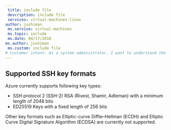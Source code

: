 ```yaml
---
 title: include file
 description: include file
 services: virtual-machines-linux
author: jushiman
 ms.service: virtual-machines
 ms.topic: include
 ms.date: 04/17/2018
ms.author: jushiman
 ms.custom: include file
# Customer intent: As a system administrator, I want to understand the supported SSH key formats for virtual machines, so that I can configure secure connections effectively.
---
```


## Supported SSH key formats

Azure currently supports following key types:
* SSH protocol 2 (SSH-2) RSA (Rivest, Shamir, Adleman) with a minimum length of 2048 bits  
* ED25519 Keys with a fixed length of 256 bits 

Other key formats such as Elliptic-curve Diffie–Hellman (ECDH) and Elliptic Curve Digital Signature Algorithm (ECDSA) are currently not supported. 
